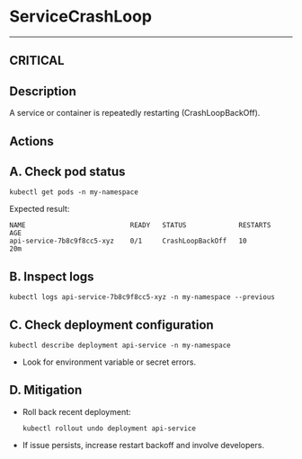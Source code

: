 # ServiceCrashLoop

---

## CRITICAL

## Description
A service or container is repeatedly restarting (CrashLoopBackOff).

## Actions

## A. Check pod status

```
kubectl get pods -n my-namespace
```

Expected result:
```
NAME                          READY   STATUS             RESTARTS   AGE
api-service-7b8c9f8cc5-xyz    0/1     CrashLoopBackOff   10         20m
```

## B. Inspect logs

```
kubectl logs api-service-7b8c9f8cc5-xyz -n my-namespace --previous
```

## C. Check deployment configuration

```
kubectl describe deployment api-service -n my-namespace
```

- Look for environment variable or secret errors.

## D. Mitigation

- Roll back recent deployment:
  ```
  kubectl rollout undo deployment api-service
  ```
- If issue persists, increase restart backoff and involve developers.
